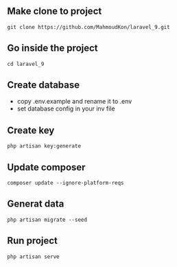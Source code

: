 ## Make clone to project
```
git clone https://github.com/MahmoudKon/laravel_9.git
```

## Go inside the project
```
cd laravel_9
```

## Create database
* copy .env.example and rename it to .env
* set database config in your inv file

## Create key
```
php artisan key:generate
```

## Update composer
```
composer update --ignore-platform-reqs

```

## Generat data
```
php artisan migrate --seed
```

## Run project
```
php artisan serve
```
